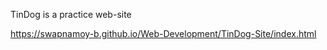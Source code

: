 TinDog is a practice web-site

https://swapnamoy-b.github.io/Web-Development/TinDog-Site/index.html
